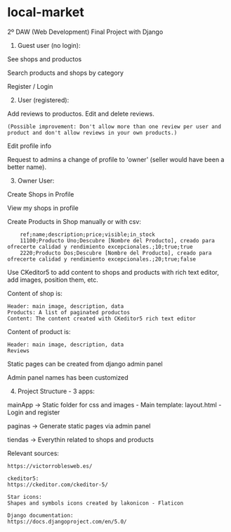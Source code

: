 # local-market

2º DAW (Web Development) Final Project with Django

1. Guest user (no login): 

See shops and productos

Search products and shops by category

Register / Login 

2. User (registered): 

Add reviews to productos. Edit and delete reviews.
    
    (Possible improvement: Don't allow more than one review per user and product and don't allow reviews in your own products.)

Edit profile info

Request to admins a change of profile to 'owner' (seller would have been a better name). 

3. Owner User: 

Create Shops in Profile

View my shops in profile

Create Products in Shop manually or with csv:

        ref;name;description;price;visible;in_stock
        11100;Producto Uno;Descubre [Nombre del Producto], creado para ofrecerte calidad y rendimiento excepcionales.;10;true;true
        2220;Producto Dos;Descubre [Nombre del Producto], creado para ofrecerte calidad y rendimiento excepcionales.;20;true;false

Use CKeditor5 to add content to shops and products with rich text editor, add images, position them, etc.

Content of shop is: 

    Header: main image, description, data
    Products: A list of paginated productos
    Content: The content created with CKeditor5 rich text editor

Content of product is:

    Header: main image, description, data
    Reviews

Static pages can be created from django admin panel

Admin panel names has been customized 

4. Project Structure -
3 apps:

mainApp -> Static folder for css and images - Main template: layout.html - Login and register 

paginas -> Generate static pages via admin panel 

tiendas -> Everythin related to shops and products 

Relevant sources:

    https://victorroblesweb.es/

    ckeditor5:
    https://ckeditor.com/ckeditor-5/

    Star icons:
    Shapes and symbols icons created by lakonicon - Flaticon

    Django documentation:
    https://docs.djangoproject.com/en/5.0/